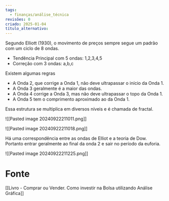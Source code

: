 ```yaml
---
tags:
  - finanças/análise_técnica
revisões: 0
criado: 2025-01-04
título_alternativo:
---
```

Segundo Elliott (1930), o movimento de preços sempre segue um padrão com um ciclo de 8 ondas.
- Tendência Principal com 5 ondas: 1,2,3,4,5
- Correção com 3 ondas: a,b,c

Existem algumas regras
- A Onda 2, que corrige a Onda 1, não deve ultrapassar o início da Onda 1.
- A Onda 3 geralmente é a maior das ondas.
- A Onda 4 corrige a Onda 3, mas não deve ultrapassar o topo da Onda 1.
- A Onda 5 tem o comprimento aproximado ao da Onda 1.

Essa estrutura se multiplica em diversos níveis e é chamada de fractal.

![[Pasted image 20240922211011.png]]

![[Pasted image 20240922211018.png]]

Há uma correspondência entre as ondas de Elliot e a teoria de Dow. Portanto entrar geralmente ao final da onda 2 e sair no período da euforia.

![[Pasted image 20240922211225.png]]

# Fonte
[[Livro - Comprar ou Vender. Como investir na Bolsa utilizando Análise Gráfica]]
